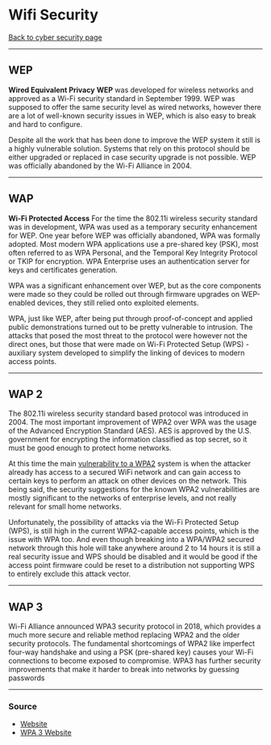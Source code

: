 # Wifi Security
[Back to cyber security page](Cyber%20security.md)
- --
## WEP
**Wired Equivalent Privacy**
**WEP** was developed for wireless networks and approved as a Wi-Fi security standard in September 1999. WEP was supposed to offer the same security level as wired networks, however there are a lot of well-known security issues in WEP, which is also easy to break and hard to configure.

Despite all the work that has been done to improve the WEP system it still is a highly vulnerable solution. Systems that rely on this protocol should be either upgraded or replaced in case security upgrade is not possible. WEP was officially abandoned by the Wi-Fi Alliance in 2004.
- --
## WAP
**Wi-Fi Protected Access**
For the time the 802.11i wireless security standard was in development, WPA was used as a temporary security enhancement for WEP. One year before WEP was officially abandoned, WPA was formally adopted. Most modern WPA applications use a pre-shared key (PSK), most often referred to as WPA Personal, and the Temporal Key Integrity Protocol or TKIP for encryption. WPA Enterprise uses an authentication server for keys and certificates generation.

WPA was a significant enhancement over WEP, but as the core components were made so they could be rolled out through firmware upgrades on WEP-enabled devices, they still relied onto exploited elements.

WPA, just like WEP, after being put through proof-of-concept and applied public demonstrations turned out to be pretty vulnerable to intrusion. The attacks that posed the most threat to the protocol were however not the direct ones, but those that were made on Wi-Fi Protected Setup (WPS) - auxiliary system developed to simplify the linking of devices to modern access points.
- --
## WAP 2
The 802.11i wireless security standard based protocol was introduced in 2004. The most important improvement of WPA2 over WPA was the usage of the Advanced Encryption Standard (AES). AES is approved by the U.S. government for encrypting the information classified as top secret, so it must be good enough to protect home networks.

At this time the main [vulnerability to a WPA2](https://www.netspotapp.com/krack-wifi-vulnerability-wpa2.html) system is when the attacker already has access to a secured WiFi network and can gain access to certain keys to perform an attack on other devices on the network. This being said, the security suggestions for the known WPA2 vulnerabilities are mostly significant to the networks of enterprise levels, and not really relevant for small home networks.

Unfortunately, the possibility of attacks via the Wi-Fi Protected Setup (WPS), is still high in the current WPA2-capable access points, which is the issue with WPA too. And even though breaking into a WPA/WPA2 secured network through this hole will take anywhere around 2 to 14 hours it is still a real security issue and WPS should be disabled and it would be good if the access point firmware could be reset to a distribution not supporting WPS to entirely exclude this attack vector.
- --
## WAP 3
Wi-Fi Alliance announced WPA3 security protocol in 2018, which provides a much more secure and reliable method replacing WPA2 and the older security protocols. The fundamental shortcomings of WPA2 like imperfect four-way handshake and using a PSK (pre-shared key) causes your Wi-Fi connections to become exposed to compromise. WPA3 has further security improvements that make it harder to break into networks by guessing passwords
- --
### Source
- [Website](https://www.netspotapp.com/blog/wifi-security/wifi-encryption-and-security.html)
- [WPA 3 Website](https://www.asus.com/us/support/FAQ/1042478)
